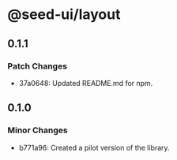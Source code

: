 # @seed-ui/layout

## 0.1.1

### Patch Changes

- 37a0648: Updated README.md for npm.

## 0.1.0

### Minor Changes

- b771a96: Created a pilot version of the library.
